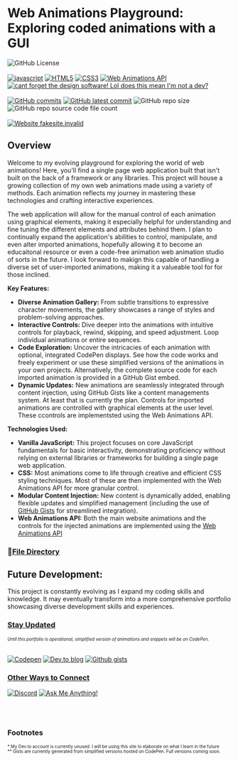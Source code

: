

#  Web Animations Playground: Exploring coded animations with a GUI

![GitHub License](https://img.shields.io/github/license/Code-Nit-Whit/Web-Animations)
<br><br>
[![javascript](https://img.shields.io/badge/JavaScript-yellow.svg)](https://www.javascript.com) 
[![HTML5](https://img.shields.io/badge/HTML5-orange.svg)](https://developer.mozilla.org/en-US/docs/Glossary/HTML5) 
[![CSS3](https://img.shields.io/badge/CSS3-blue.svg)](https://developer.mozilla.org/en-US/docs/Web/CSS) 
[![Web Animations API](https://img.shields.io/badge/Web%20Animations%20API-green.svg)](https://developer.mozilla.org/en-US/docs/Web/API/Web_Animations_API)
[![cant forget the design software! Lol does this mean I'm not a dev?](https://img.shields.io/badge/Inkscape-grey.svg)](https://inkscape.org/)<br><br>
[![GitHub commits](https://badgen.net/github/commits/Code-Nit-Whit/Web-Animations)](https://GitHub.com/Code-Nit-Whit/Web-Animations/commit)
[![GitHub latest commit](https://badgen.net/github/last-commit/Code-Nit-Whit/Web-Animations)](https://GitHub.com/Code-Nit-Whit/Web-Animations/commit/)
![GitHub repo size](https://img.shields.io/github/repo-size/Code-Nit-Whit/Web-Animations)
![GitHub repo source code file count](https://img.shields.io/github/directory-file-count/Code-Nit-Whit/Web-Animations%2Fsrc?type=file&label=source%20code%20files)
<br><br>
[![Website fakesite.invalid](https://img.shields.io/website-up-coming%20soon-green-red/http/fakesite.invalid.svg)](http://fakesite.invalid/)




## **Overview**

Welcome to my evolving playground for exploring the world of web animations! Here, you'll find a single page web application built that isn't built on the back of a framework or any libraries. This project will house a growing collection of my own web animations made using a variety of methods. Each animation reflects my journey in mastering these technologies and crafting interactive experiences. 

The web application will allow for the manual control of each animation using graphical elements, making it especially helpful for understanding and fine tuning the different elements and attributes behind them. I plan to continually expand the application's abilities to control, manipulate, and even alter imported animations, hopefully allowing it to become an educaitonal resource or  even a code-free animation web animation studio of sorts in the future. I look forward to makign this capable of handling a diverse set of user-imported animations, making it a valueable tool for for those inclined.

**Key Features:**

* **Diverse Animation Gallery:** From subtle transitions to expressive character movements, the gallery showcases a range of styles and problem-solving approaches.
* **Interactive Controls:** Dive deeper into the animations with intuitive controls for playback, rewind, skipping, and speed adjustment. Loop individual animations or entire sequences.
* **Code Exploration:** Uncover the intricacies of each animation with optional, integrated CodePen displays. See how the code works and freely experiment or use these simplified versions of the animations in your own projects. Alternatively, the complete source code for each imported animation is provided in a GitHub Gist embed.
* **Dynamic Updates:** New animations are seamlessly integrated through content injection, using GitHub Gists like a content managements system. At least that is currently the plan. Controls for imported animations are controlled with graphical elements at the user level. These ccontrols are implementsted using the Web Animations API. 

**Technologies Used:**

* **Vanilla JavaScript:** This project focuses on core JavaScript fundamentals for basic interactivity, demonstrating proficiency without relying on external libraries or frameworks for building a single page web application.
* **CSS:** Most animations come to life through creative and efficient CSS styling techniques. Most of these are then implemented with the Web Animations API for more granular control.
* **Modular Content Injection:** New content is dynamically added, enabling flexible updates and simplified management (including the use of [GitHub Gists](https://gist.github.com/Code-Nit-Whit) for streamlined integration).
* **Web Animations API:** Both the main website animations and the controls for the injected animations are implemented using the [Web Animations API](https://developer.mozilla.org/en-US/docs/Web/API/Web_Animations_API/Using_the_Web_Animations_API#meet_the_web_animations_api)

<h3><span>&#128279;</span><a href="https://github.com/Code-Nit-Whit/Web-Animations-Playground/blob/main/FileDirectory.md"><strong>File Directory</strong></a></h3>

## **Future Development:**

This project is constantly evolving as I expand my coding skills and knowledge. It may eventually transform into a more comprehensive portfolio showcasing diverse development skills and experiences.

<h3><u><strong>Stay Updated</strong></u></h3> 
<sub><sup><i>Until this portfolio is operational, simplified version of animations and snippets will be on CodePen. </i></sup></sub><br><br>


[![Codepen](https://img.shields.io/badge/Codepen-0a0a0a?style=for-the-badge&logo=codepen&logoColor=white)](https://codepen.io/Code-Nit-Whit) 
[![Dev.to blog](https://img.shields.io/badge/dev.to*-0A0A0A?style=for-the-badge&logo=dev.to&logoColor=white)](https://dev.to/)
[![Github gists](https://img.shields.io/badge/Gists**-0A0A0A?style=for-the-badge&logo=github&logoColor=white)](https://gist.github.com/Code-Nit-Whit)



### <u><strong>Other Ways to Connect</strong></u>
[![Discord](https://img.shields.io/badge/Discord-%235865F2.svg?style=for-the-badge&logo=discord&logoColor=white)](https://discordapp.com/users/1178998353187586054)
[![Ask Me Anything!](https://img.shields.io/badge/Discussions-%230a0a0a.svg?style=for-the-badge&logo=GitHub&logoColor=white)](https://github.com/Code-Nit-Whit/Web-Animations/discussions/new?category=general)

<br><br>
### Footnotes 
<sup><sub>* My Dev.to account is currently unused. I will be using this site to elaborate on what I learn in the future</sub></sup><br>
<sup><sub>** Gists are currently generated from simplified versions hosted on CodePen. Full versions coming soon.</sub></sup>
